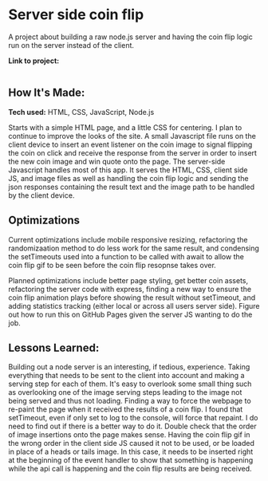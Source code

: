# Server side coin flip
A project about building a raw node.js server and having the coin flip logic run on the server instead of the client.

**Link to project:** 

![]()

## How It's Made:

**Tech used:** HTML, CSS, JavaScript, Node.js

Starts with a simple HTML page, and a little CSS for centering. I plan to continue to improve the looks of the site. A small Javascript file runs on the client device to insert an event listener on the coin image to signal flipping the coin on click and receive the response from the server in order to insert the new coin image and win quote onto the page. The server-side Javascript handles most of this app. It serves the HTML, CSS, client side JS, and image files as well as handling the coin flip logic and sending the json responses containing the result text and the image path to be handled by the client device.

## Optimizations

Current optimizations include mobile responsive resizing, refactoring the randomizaation method to do less work for the same result, and condensing the setTimeouts used into a function to be called with await to allow the coin flip gif to be seen before the coin flip resopnse takes over.

Planned optimizations include better page styling, get better coin assets, refactoring the server code with express, finding a new way to ensure the coin flip animation plays before showing the result without setTimeout, and adding statistics tracking (either local or across all users server side). Figure out how to run this on GitHub Pages given the server JS wanting to do the job.

## Lessons Learned:

Building out a node server is an interesting, if tedious, experience. Taking everything that needs to be sent to the client into account and making a serving step for each of them. It's easy to overlook some small thing such as overlooking one of the image serving steps leading to the image not being served and thus not loading.
  Finding a way to force the webpage to re-paint the page when it received the results of a coin flip. I found that setTimeout, even if only set to log to the console, will force that repaint. I do need to find out if there is a better way to do it.
  Double check that the order of image insertions onto the page makes sense. Having the coin flip gif in the wrong order in the client side JS caused it not to be used, or be loaded in place of a heads or tails image. In this case, it needs to be inserted right at the beginning of the event handler to show that something is happening while the api call is happening and the coin flip results are being received.
